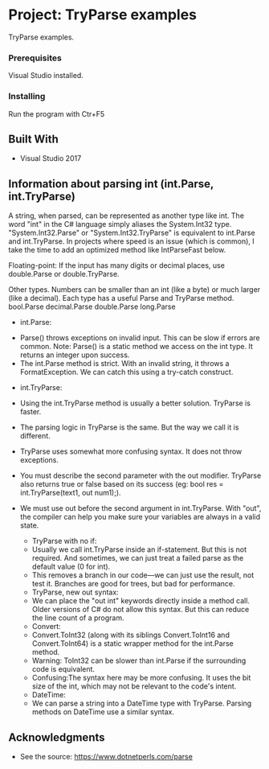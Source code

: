 # Project: TryParse examples

TryParse examples.

### Prerequisites

Visual Studio installed.

### Installing

Run the program with Ctr+F5

## Built With

* Visual Studio 2017

## Information about parsing int (int.Parse, int.TryParse)

A string, when parsed, can be represented as another type like int. 
The word "int" in the C# language simply aliases the System.Int32 type.
"System.Int32.Parse" or "System.Int32.TryParse" is equivalent to int.Parse and int.TryParse.
In projects where speed is an issue (which is common), I take the time to add an optimized method like IntParseFast below.

Floating-point: If the input has many digits or decimal places, use double.Parse or double.TryParse.

Other types. Numbers can be smaller than an int (like a byte) or much larger (like a decimal). Each type has a useful Parse and TryParse method.
        bool.Parse
        decimal.Parse
        double.Parse
        long.Parse

* int.Parse:
- Parse() throws exceptions on invalid input. This can be slow if errors are common.
Note: Parse() is a static method we access on the int type. It returns an integer upon success.
- The int.Parse method is strict. With an invalid string, it throws a FormatException. We can catch this using a try-catch construct.

* int.TryParse:
- Using the int.TryParse method is usually a better solution. TryParse is faster.
- The parsing logic in TryParse is the same. But the way we call it is different.
- TryParse uses somewhat more confusing syntax. It does not throw exceptions.
- You must describe the second parameter with the out modifier. TryParse also returns true or false based on its success (eg: bool res = int.TryParse(text1, out num1);).
- We must use out before the second argument in int.TryParse. With "out", the compiler can help you make sure your variables are always in a valid state.

    * TryParse with no if:
    - Usually we call int.TryParse inside an if-statement. But this is not required. And sometimes, we can just treat a failed parse as the default value (0 for int).
    - This removes a branch in our code—we can just use the result, not test it. Branches are good for trees, but bad for performance.

    * TryParse, new out syntax: 
    - We can place the "out int" keywords directly inside a method call. Older versions of C# do not allow this syntax. But this can reduce the line count of a program.

    * Convert:
    - Convert.ToInt32 (along with its siblings Convert.ToInt16 and Convert.ToInt64) is a static wrapper method for the int.Parse method.
    - Warning: ToInt32 can be slower than int.Parse if the surrounding code is equivalent.
    - Confusing:The syntax here may be more confusing. It uses the bit size of the int, which may not be relevant to the code's intent.

    * DateTime:
    - We can parse a string into a DateTime type with TryParse. Parsing methods on DateTime use a similar syntax.


## Acknowledgments

* See the source: https://www.dotnetperls.com/parse
